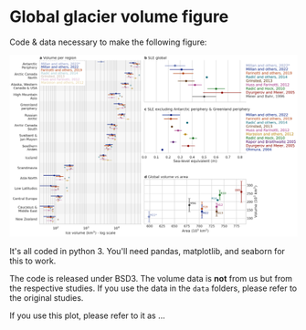 # Global glacier volume figure

Code & data necessary to make the following figure:

![img](plot_global_and_reg_log_alpha.png)

It's all coded in python 3. You'll need pandas, matplotlib, and seaborn for this to work.

The code is released under BSD3. The volume data is **not** from us but from the respective studies. If you use the data in the `data` folders, please refer to the original studies.

If you use this plot, please refer to it as ...
